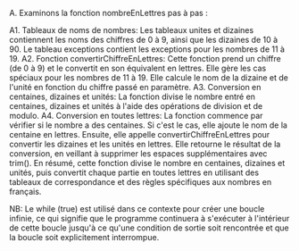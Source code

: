 A. Examinons la fonction nombreEnLettres pas à pas :

A1. Tableaux de noms de nombres:
Les tableaux unites et dizaines contiennent les noms des chiffres de 0 à 9, ainsi que les dizaines de 10 à 90.
Le tableau exceptions contient les exceptions pour les nombres de 11 à 19.
A2. Fonction convertirChiffreEnLettres:
Cette fonction prend un chiffre (de 0 à 9) et le convertit en son équivalent en lettres.
Elle gère les cas spéciaux pour les nombres de 11 à 19.
Elle calcule le nom de la dizaine et de l'unité en fonction du chiffre passé en paramètre.
A3. Conversion en centaines, dizaines et unités:
La fonction divise le nombre entré en centaines, dizaines et unités à l'aide des opérations de division et de modulo.
A4. Conversion en toutes lettres:
La fonction commence par vérifier si le nombre a des centaines. Si c'est le cas, elle ajoute le nom de la centaine en lettres.
Ensuite, elle appelle convertirChiffreEnLettres pour convertir les dizaines et les unités en lettres.
Elle retourne le résultat de la conversion, en veillant à supprimer les espaces supplémentaires avec trim().
En résumé, cette fonction divise le nombre en centaines, dizaines et unités, puis convertit chaque partie en toutes lettres en utilisant des tableaux de correspondance et des règles spécifiques aux nombres en français.

NB: Le while (true) est utilisé dans ce contexte pour créer une boucle infinie, ce qui signifie que le programme continuera à s'exécuter à l'intérieur de cette boucle jusqu'à ce qu'une condition de sortie soit rencontrée et que la boucle soit explicitement interrompue.


